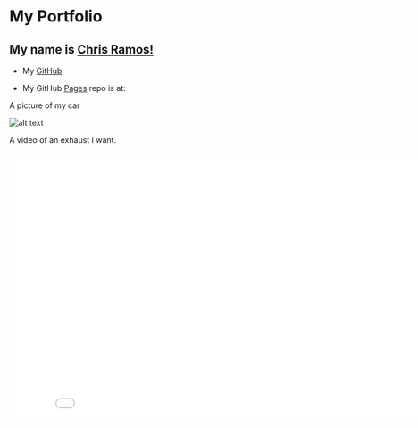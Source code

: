 # My Portfolio

## My name is [Chris Ramos!](twitter.com/chrisram0s)

* My [GitHub](https://github.com/ChrisRam0s)

* My GitHub [Pages](https://github.com/ChrisRam0s/ChrisRam0s.github.io) repo is at:

A picture of my car

![alt text](http://imgur.com/VzGiPjw)

A video of an exhaust I want.

<iframe width="853" height="480" src="//www.youtube.com/embed/H33H1PaoCqM" frameborder="0" allowfullscreen></iframe>
